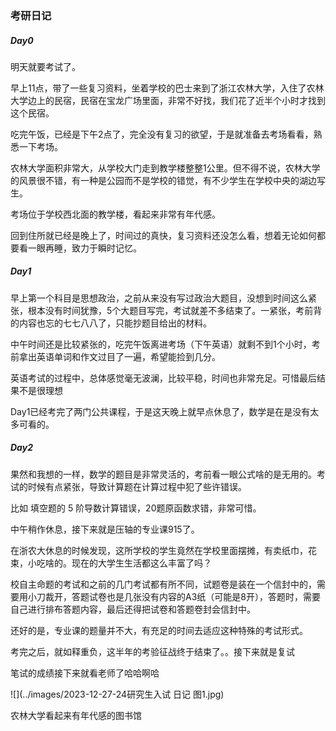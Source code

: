 ### 考研日记

##### Day0

明天就要考试了。

早上11点，带了一些复习资料，坐着学校的巴士来到了浙江农林大学，入住了农林大学边上的民宿，民宿在宝龙广场里面，非常不好找，我们花了近半个小时才找到这个民宿。

吃完午饭，已经是下午2点了，完全没有复习的欲望，于是就准备去考场看看，熟悉一下考场。

农林大学面积非常大，从学校大门走到教学楼整整1公里。但不得不说，农林大学的风景很不错，有一种是公园而不是学校的错觉，有不少学生在学校中央的湖边写生。

考场位于学校西北面的教学楼，看起来非常有年代感。

回到住所就已经是晚上了，时间过的真快，复习资料还没怎么看，想着无论如何都要看一眼再睡，致力于瞬时记忆。

##### Day1

早上第一个科目是思想政治，之前从来没有写过政治大题目，没想到时间这么紧张，根本没有时间犹豫，5个大题目写完，考试就差不多结束了。一紧张，考前背的内容也忘的七七八八了，只能抄题目给出的材料。

中午时间还是比较紧张的，吃完午饭离进考场（下午英语）就剩不到1个小时，考前拿出英语单词和作文过目了一遍，希望能捡到几分。

英语考试的过程中，总体感觉毫无波澜，比较平稳，时间也非常充足。可惜最后结果不是很理想

Day1已经考完了两门公共课程，于是这天晚上就早点休息了，数学是在是没有太多可看的。

##### Day2

果然和我想的一样，数学的题目是非常灵活的，考前看一眼公式啥的是无用的。考试的时候有点紧张，导致计算题在计算过程中犯了些许错误。

比如 填空题的 $5$ 阶导数计算错误，20题原函数求错，非常可惜。

中午稍作休息，接下来就是压轴的专业课915了。

在浙农大休息的时候发现，这所学校的学生竟然在学校里面摆摊，有卖纸巾，花束，小吃啥的。现在的大学生生活都这么丰富了吗？

校自主命题的考试和之前的几门考试都有所不同，试题卷是装在一个信封中的，需要用小刀裁开，答题试卷也是几张没有内容的A3纸（可能是8开），答题时，需要自己进行排布答题内容，最后还得把试卷和答题卷封会信封中。

还好的是，专业课的题量并不大，有充足的时间去适应这种特殊的考试形式。

考完之后，就如释重负，这半年的考验征战终于结束了。。接下来就是复试

笔试的成绩接下来就看老师了哈哈啊哈

![](../images/2023-12-27-24研究生入试 日记 图1.jpg)

农林大学看起来有年代感的图书馆